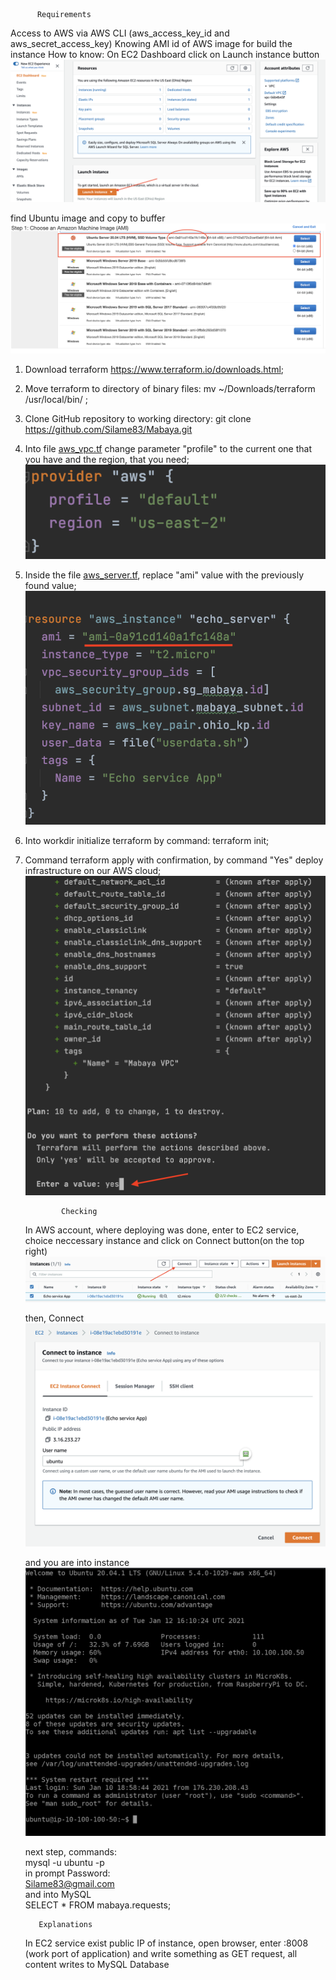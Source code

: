           Requirements
Access to AWS via AWS CLI (aws_access_key_id and aws_secret_access_key)
Knowing AMI id of AWS image for build the instance
How to know:
On EC2 Dashboard click on Launch instance button
<img src="https://github.com/Silame83/Mabaya/blob/master/launch_instance.png">

find Ubuntu image and copy to buffer
<img src="https://github.com/Silame83/Mabaya/blob/master/choice_ami.png">
     

1. Download terraform https://www.terraform.io/downloads.html;
2. Move terraform to directory of binary files: mv ~/Downloads/terraform /usr/local/bin/ ;
3. Clone GitHub repository to working directory: git clone https://github.com/Silame83/Mabaya.git
4. Into file <a href="https://github.com/Silame83/Mabaya/blob/master/aws_vpc.tf">aws_vpc.tf</a> change parameter "profile" to the current one that you have and the region, that you need;<br>
     <img src="https://github.com/Silame83/Mabaya/blob/master/profile_in_tf.png">
5. Inside the file <a href="https://github.com/Silame83/Mabaya/blob/master/aws_server.tf">aws_server.tf</a>, replace "ami" value with the previously found value;
     <img src="https://github.com/Silame83/Mabaya/blob/master/replace_ami.png">
6. Into workdir initialize terraform by command: terraform init;
7. Command terraform apply with confirmation, by command "Yes" deploy infrastructure on our AWS cloud;
     <img src="https://github.com/Silame83/Mabaya/blob/master/tf_applying%20.png">


               Checking
    In AWS account, where deploying was done, enter to EC2 service, choice neccessary instance and click on Connect button(on the top right)
    <img src="https://github.com/Silame83/Mabaya/blob/master/Connect_btn.png">
    
    then, Connect
    <img src="https://github.com/Silame83/Mabaya/blob/master/connect_to_instance.png">
    
    and you are into instance
    <img src="https://github.com/Silame83/Mabaya/blob/master/into_instance.png">
    
    next step, commands:<br>
                    mysql -u ubuntu -p <br>
          in prompt Password: <br>
                    Silame83@gmail.com <br>
          and into MySQL <br>
                    SELECT * FROM mabaya.requests; <br>
    
    
          Explanations
     
     In EC2 service exist public IP of instance, open browser, enter <this public IP>:8008 (work port of application) and write something as GET request, all content writes to MySQL Database


